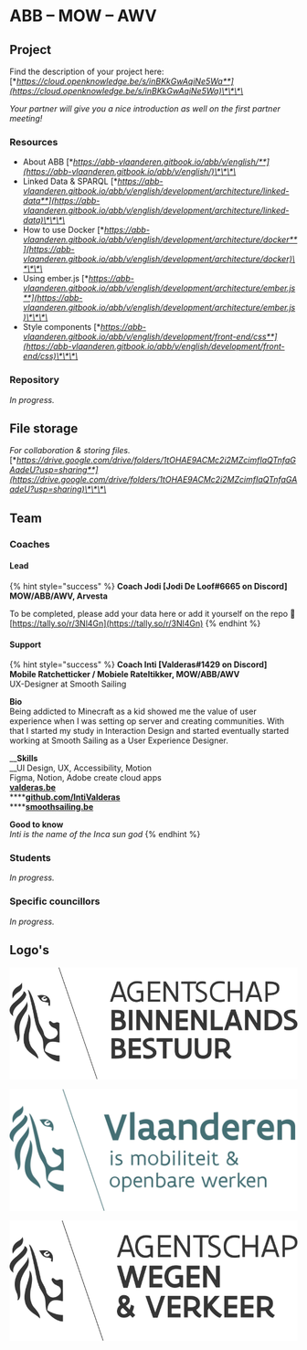 # ABB – MOW – AWV

## Project

Find the description of your project here:  
[**https://cloud.openknowledge.be/s/inBKkGwAqiNe5Wa**](https://cloud.openknowledge.be/s/inBKkGwAqiNe5Wa)\*\*\*\*

_Your partner will give you a nice introduction as well on the first partner meeting!_

### Resources

* About ABB [**https://abb-vlaanderen.gitbook.io/abb/v/english/**](https://abb-vlaanderen.gitbook.io/abb/v/english/)\*\*\*\*
* Linked Data & SPARQL [**https://abb-vlaanderen.gitbook.io/abb/v/english/development/architecture/linked-data**](https://abb-vlaanderen.gitbook.io/abb/v/english/development/architecture/linked-data)\*\*\*\*
* How to use Docker [**https://abb-vlaanderen.gitbook.io/abb/v/english/development/architecture/docker**](https://abb-vlaanderen.gitbook.io/abb/v/english/development/architecture/docker)\*\*\*\*
* Using ember.js [**https://abb-vlaanderen.gitbook.io/abb/v/english/development/architecture/ember.js**](https://abb-vlaanderen.gitbook.io/abb/v/english/development/architecture/ember.js)\*\*\*\*
* Style components [**https://abb-vlaanderen.gitbook.io/abb/v/english/development/front-end/css**](https://abb-vlaanderen.gitbook.io/abb/v/english/development/front-end/css)\*\*\*\*

### Repository

_In progress._

## File storage

_For collaboration & storing files._ [**https://drive.google.com/drive/folders/1tOHAE9ACMc2i2MZcimfIaQTnfaGAadeU?usp=sharing**](https://drive.google.com/drive/folders/1tOHAE9ACMc2i2MZcimfIaQTnfaGAadeU?usp=sharing)\*\*\*\*

## Team

### Coaches

#### Lead

{% hint style="success" %}
**Coach Jodi \[Jodi De Loof\#6665 on Discord\]  
MOW/ABB/AWV, Arvesta**  
  
To be completed, please add your data here or add it yourself on the repo 🙏 [https://tally.so/r/3Nl4Gn](https://tally.so/r/3Nl4Gn)
{% endhint %}

#### Support

{% hint style="success" %}
**Coach Inti \[Valderas\#1429 on Discord\]  
Mobile Ratchetticker / Mobiele Rateltikker, MOW/ABB/AWV**  
UX-Designer at Smooth Sailing  
  
**Bio**  
Being addicted to Minecraft as a kid showed me the value of user experience when I was setting op server and creating communities. With that I started my study in Interaction Design and started eventually started working at Smooth Sailing as a User Experience Designer.  
  
__**Skills**  
__UI Design, UX, Accessibility, Motion  
Figma, Notion, Adobe create cloud apps  
[**valderas.be**](http://valderas.be)  
****[**github.com/IntiValderas**](https://github.com/IntiValderas)  
****[**smoothsailing.be**](http://smoothsailing.be)  
  
**Good to know**  
_Inti is the name of the Inca sun god_
{% endhint %}

### Students

_In progress._

### Specific councillors

_In progress._

## Logo's

![Logo Agentschap Binnenlands Bestuur](../.gitbook/assets/logo-abb.svg)

![Logo Mobiliteit &amp; Openbare Werken](../.gitbook/assets/agentschap-mobiliteit-openbare-werken.svg)

![Logo Agentschap Wegen &amp; Verkeer](../.gitbook/assets/agentschap-wegen-verkeer.svg)



